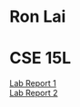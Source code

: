 # Ron Lai
# CSE 15L
[Lab Report 1](https://github.com/RonLai8o/cse15l-lab-reports/Lab1/lab-report-1-week-2.html)
\
[Lab Report 2](https://github.com/RonLai8o/cse15l-lab-reports/Lab2/lab-report-2-week-4.html)
